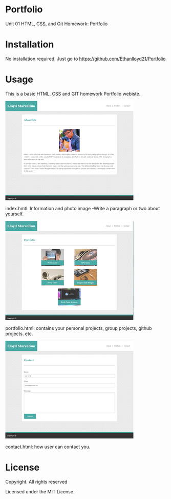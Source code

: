 # Portfolio
Unit 01 HTML, CSS, and Git Homework: Portfolio

# Installation

No installation required. Just go to https://github.com/Ethanlloyd21/Portfolio

# Usage

This is a basic HTML, CSS and GIT homework Portfolio webiste.

![](assets/images/about.PNG)

index.hmtl: Information and photo image 
-Write a paragraph or two about yourself.

![](assets/images/Portfolio.PNG)

portfolio.html: contains your personal projects, group projects, github projects. etc.

![](assets/images/contact.PNG)

contact.html: how user can contact you.


# License

Copyright. All rights reserved

Licensed under the MIT License.
